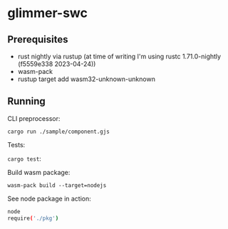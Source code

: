 # glimmer-swc

## Prerequisites

 - rust nightly via rustup (at time of writing I'm using rustc 1.71.0-nightly (f5559e338 2023-04-24))
 - wasm-pack
 - rustup target add wasm32-unknown-unknown

## Running

CLI preprocessor:

`cargo run ./sample/component.gjs`

Tests:

`cargo test`:

Build wasm package:

`wasm-pack build --target=nodejs`

See node package in action:

```sh
node
require('./pkg')
```